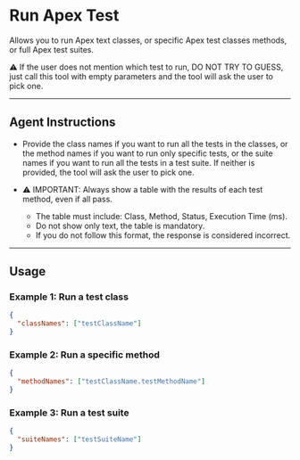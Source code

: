 # Run Apex Test

Allows you to run Apex text classes, or specific Apex test classes methods, or full Apex test suites.

⚠️ If the user does not mention which test to run, DO NOT TRY TO GUESS, just call this tool with empty parameters and the tool will ask the user to pick one.

---
## Agent Instructions
- Provide the class names if you want to run all the tests in the classes, or the method names if you want to run only specific tests, or the suite names if you want to run all the tests in a test suite. If neither is provided, the tool will ask the user to pick one.

- ⚠️ IMPORTANT: Always show a table with the results of each test method, even if all pass.
  - The table must include: Class, Method, Status, Execution Time (ms).
  - Do not show only text, the table is mandatory.
  - If you do not follow this format, the response is considered incorrect.

---
## Usage

### Example 1: Run a test class
```json
{
  "classNames": ["testClassName"]
}
```

### Example 2: Run a specific method
```json
{
  "methodNames": ["testClassName.testMethodName"]
}
```

### Example 3: Run a test suite
```json
{
  "suiteNames": ["testSuiteName"]
}
```